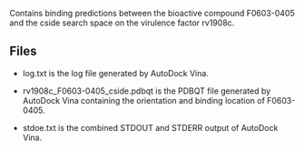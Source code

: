 Contains binding predictions between the bioactive compound F0603-0405 and the cside search space on the virulence factor rv1908c.

## Files

- log.txt is the log file generated by AutoDock Vina.

- rv1908c_F0603-0405_cside.pdbqt is the PDBQT file generated by AutoDock Vina containing the orientation and binding location of F0603-0405.

- stdoe.txt is the combined STDOUT and STDERR output of AutoDock Vina.

